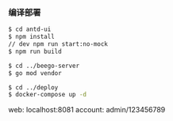 ### 编译部署

```bash
$ cd antd-ui
$ npm install
// dev npm run start:no-mock
$ npm run build

$ cd ../beego-server
$ go mod vendor

$ cd ../deploy
$ docker-compose up -d
```

web: localhost:8081
account: admin/123456789
